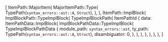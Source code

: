 [
    ItemPath::MajorItem(
        MajorItemPath::Type(
            TypePath(`syntax_errors::ast::A`, `Struct`),
        ),
    ),
    ItemPath::ImplBlock(
        ImplBlockPath::TypeImplBlock(
            TypeImplBlockPath(
                ItemPathId {
                    data: ItemPathData::ImplBlock(
                        ImplBlockPathData::TypeImplBlock(
                            TypeImplBlockPathData {
                                module_path: `syntax_errors::ast`,
                                ty_path: TypePath(`syntax_errors::ast::A`, `Struct`),
                                disambiguator: 0,
                            },
                        ),
                    ),
                },
            ),
        ),
    ),
]